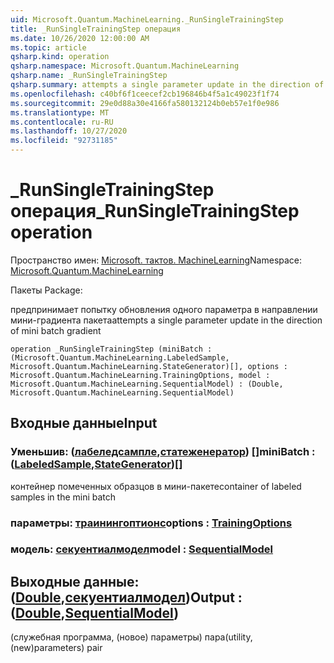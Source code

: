 ```yaml
---
uid: Microsoft.Quantum.MachineLearning._RunSingleTrainingStep
title: _RunSingleTrainingStep операция
ms.date: 10/26/2020 12:00:00 AM
ms.topic: article
qsharp.kind: operation
qsharp.namespace: Microsoft.Quantum.MachineLearning
qsharp.name: _RunSingleTrainingStep
qsharp.summary: attempts a single parameter update in the direction of mini batch gradient
ms.openlocfilehash: c40bf6f1ceecef2cb196846b4f5a1c49023f1f74
ms.sourcegitcommit: 29e0d88a30e4166fa580132124b0eb57e1f0e986
ms.translationtype: MT
ms.contentlocale: ru-RU
ms.lasthandoff: 10/27/2020
ms.locfileid: "92731185"
---
```

# <a name="_runsingletrainingstep-operation"></a><span data-ttu-id="a8e08-102">_RunSingleTrainingStep операция</span><span class="sxs-lookup"><span data-stu-id="a8e08-102">_RunSingleTrainingStep operation</span></span>

<span data-ttu-id="a8e08-103">Пространство имен: [Microsoft. тактов. MachineLearning](xref:Microsoft.Quantum.MachineLearning)</span><span class="sxs-lookup"><span data-stu-id="a8e08-103">Namespace: [Microsoft.Quantum.MachineLearning](xref:Microsoft.Quantum.MachineLearning)</span></span>

<span data-ttu-id="a8e08-104">Пакеты [](https://nuget.org/packages/)</span><span class="sxs-lookup"><span data-stu-id="a8e08-104">Package: [](https://nuget.org/packages/)</span></span>


<span data-ttu-id="a8e08-105">предпринимает попытку обновления одного параметра в направлении мини-градиента пакета</span><span class="sxs-lookup"><span data-stu-id="a8e08-105">attempts a single parameter update in the direction of mini batch gradient</span></span>

```qsharp
operation _RunSingleTrainingStep (miniBatch : (Microsoft.Quantum.MachineLearning.LabeledSample, Microsoft.Quantum.MachineLearning.StateGenerator)[], options : Microsoft.Quantum.MachineLearning.TrainingOptions, model : Microsoft.Quantum.MachineLearning.SequentialModel) : (Double, Microsoft.Quantum.MachineLearning.SequentialModel)
```


## <a name="input"></a><span data-ttu-id="a8e08-106">Входные данные</span><span class="sxs-lookup"><span data-stu-id="a8e08-106">Input</span></span>

### <a name="minibatch--labeledsamplestategenerator"></a><span data-ttu-id="a8e08-107">Уменьшив: ([лабеледсампле](xref:Microsoft.Quantum.MachineLearning.LabeledSample),[статеженератор](xref:Microsoft.Quantum.MachineLearning.StateGenerator)) []</span><span class="sxs-lookup"><span data-stu-id="a8e08-107">miniBatch : ([LabeledSample](xref:Microsoft.Quantum.MachineLearning.LabeledSample),[StateGenerator](xref:Microsoft.Quantum.MachineLearning.StateGenerator))[]</span></span>

<span data-ttu-id="a8e08-108">контейнер помеченных образцов в мини-пакете</span><span class="sxs-lookup"><span data-stu-id="a8e08-108">container of labeled samples in the mini batch</span></span>


### <a name="options--trainingoptions"></a><span data-ttu-id="a8e08-109">параметры: [траинингоптионс](xref:Microsoft.Quantum.MachineLearning.TrainingOptions)</span><span class="sxs-lookup"><span data-stu-id="a8e08-109">options : [TrainingOptions](xref:Microsoft.Quantum.MachineLearning.TrainingOptions)</span></span>




### <a name="model--sequentialmodel"></a><span data-ttu-id="a8e08-110">модель: [секуентиалмодел](xref:Microsoft.Quantum.MachineLearning.SequentialModel)</span><span class="sxs-lookup"><span data-stu-id="a8e08-110">model : [SequentialModel](xref:Microsoft.Quantum.MachineLearning.SequentialModel)</span></span>





## <a name="output--doublesequentialmodel"></a><span data-ttu-id="a8e08-111">Выходные данные: ([Double](xref:microsoft.quantum.lang-ref.double),[секуентиалмодел](xref:Microsoft.Quantum.MachineLearning.SequentialModel))</span><span class="sxs-lookup"><span data-stu-id="a8e08-111">Output : ([Double](xref:microsoft.quantum.lang-ref.double),[SequentialModel](xref:Microsoft.Quantum.MachineLearning.SequentialModel))</span></span>

<span data-ttu-id="a8e08-112">(служебная программа, (новое) параметры) пара</span><span class="sxs-lookup"><span data-stu-id="a8e08-112">(utility, (new)parameters) pair</span></span>